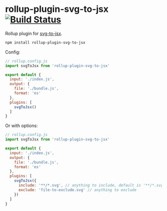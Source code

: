 rollup-plugin-svg-to-jsx [![Build Status](https://travis-ci.org/nolanlawson/rollup-plugin-svg-to-jsx.svg?branch=master)](https://travis-ci.org/nolanlawson/rollup-plugin-svg-to-jsx)
=====

Rollup plugin for [svg-to-jsx](https://github.com/janjakubnanista/svg-to-jsx).

```bash
npm install rollup-plugin-svg-to-jsx
```

Config:

```js
// rollup.config.js
import svgToJsx from 'rollup-plugin-svg-to-jsx'

export default {
  input: './index.js',
  output: {
    file: './bundle.js',
    format: 'es'
  },
  plugins: [
    svgToJsx()
  ]
}
```

Or with options:

```js
// rollup.config.js
import svgToJsx from 'rollup-plugin-svg-to-jsx'

export default {
  input: './index.js',
  output: {
    file: './bundle.js',
    format: 'es'
  },
  plugins: [
    svgToJsx({
      include: '**/*.svg', // anything to include, default is '**/*.svg'
      exclude: 'file-to-exclude.svg' // anything to exclude
    })
  ]
}
```